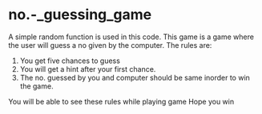 # no.-_guessing_game
A simple random function is used in this code.
This game is a game where the user will guess a no given by the computer.
The rules are:
1. You get five chances to guess
2. You will get a hint after your first chance.
3. The no. guessed by you and computer should be same inorder to win the game.

You will be able to see these rules while playing game
Hope you win
